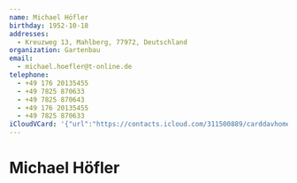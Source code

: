 ```yaml
---
name: Michael Höfler
birthday: 1952-10-18
addresses:
  - Kreuzweg 13, Mahlberg, 77972, Deutschland
organization: Gartenbau
email:
  - michael.hoefler@t-online.de
telephone:
  - +49 176 20135455
  - +49 7825 870633
  - +49 7825 870643
  - +49 176 20135455
  - +49 7825 870633
iCloudVCard: '{"url":"https://contacts.icloud.com/311500889/carddavhome/card/98A0F8D5-7ACA-493A-A7B2-3202ADC48CDF.vcf","etag":"\"kmfhatqw\"","data":"BEGIN:VCARD\r\nVERSION:3.0\r\nFN:\r\nN:Höfler;Michael;;;\r\nUID:CB0D56CF-163C-452B-A94E-E594CF805885\r\nBDAY;VALUE=date:1952-10-18\r\nADR:;;Kreuzweg 13;Mahlberg;;77972;Deutschland;\r\nPRODID:-//Apple Inc.//iOS 11.3//EN\r\nREV:2025-04-03T22:17:56Z\r\nORG:Gartenbau;\r\nEMAIL:michael.hoefler@t-online.de\r\nTEL:+49 176 20135455\r\nTEL:+49 7825 870633\r\nTEL:+49 7825 870643\r\nTEL:+49 176 20135455\r\nTEL:+49 7825 870633\r\nEND:VCARD"}'
---
```

# Michael Höfler